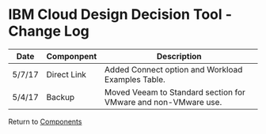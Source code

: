 # IBM Cloud Design Decision Tool - Change Log

| Date | Componpent | Description |
| --- | --- | --- |
| 5/7/17 | Direct Link | Added Connect option and Workload Examples Table. |
| 5/4/17 | Backup | Moved Veeam to Standard section for VMware and non-VMware use. |

Return to [Components](/README.md)

